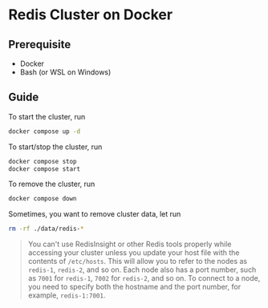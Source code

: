 # Redis Cluster on Docker

## Prerequisite

- Docker
- Bash (or WSL on Windows)

## Guide

To start the cluster, run

```bash
docker compose up -d
```

To start/stop the cluster, run

```bash
docker compose stop
docker compose start
```

To remove the cluster, run

```bash
docker compose down
```

Sometimes, you want to remove cluster data, let run

```bash
rm -rf ./data/redis-*
```


> You can't use RedisInsight or other Redis tools properly while accessing your 
> cluster unless you update your host file with the contents of `/etc/hosts`.
> This will allow you to refer to the nodes as `redis-1`, `redis-2`, and so on.
> Each node also has a port number, such as `7001` for `redis-1`, `7002` for
> `redis-2`, and so on. To connect to a node, you need to specify both the
> hostname and the port number, for example, `redis-1:7001`.
